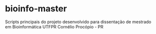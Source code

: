 # bioinfo-master
Scripts principais do projeto desenvolvido para dissentação de mestrado em Bioinformática UTFPR Cornélio Procópio - PR
